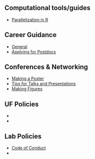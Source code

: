## Computational tools/guides 

* [Parallelization in R](https://github.com/weecology/lab-wiki/wiki/Parallelization-in-R)

## Career Guidance
* [General](https://github.com/weecology/lab-wiki/wiki/Career-Guidance:-general)
* [Applying for Postdocs](https://github.com/weecology/lab-wiki/wiki/Career-Guidance:-applying-for-postdocs)

## Conferences & Networking
* [Making a Poster](https://github.com/weecology/lab-wiki/wiki/Conferences-&-Networking:-Making-a-Poster)
* [Tips for Talks and Presentations](https://github.com/weecology/lab-wiki/wiki/Conferences-&-Networking:-Tips-for-talks-and-presentations)
* [Making Figures](https://github.com/weecology/lab-wiki/wiki/Conferences-and-Networking:-Making-figures-for-publication)

## UF Policies
* []()
* []()

## Lab Policies
* [Code of Conduct](https://github.com/weecology/lab-wiki/wiki/Lab-Policies:-Code-of-Conduct)
* []()